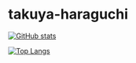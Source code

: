 # takuya-haraguchi

[![GitHub stats](https://git-hub-readme-stats-clone-tan.vercel.app/api?username=fs-cs-takuya-haraguchi&theme=vue-dark&show_icons=true)](https://github.com/fs-cs-takuya-haraguchi/github-readme-stats)

[![Top Langs](https://git-hub-readme-stats-clone-tan.vercel.app/api/top-langs/?username=fs-cs-takuya-haraguchi&theme=vue-dark&show_icons=true&layout=compact)](https://github.com/fs-cs-takuya-haraguchi/github-readme-stats)
